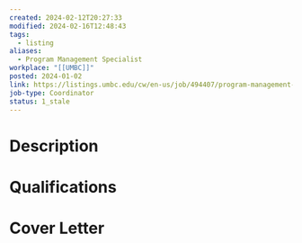 ```yaml
---
created: 2024-02-12T20:27:33
modified: 2024-02-16T12:48:43
tags:
  - listing
aliases:
  - Program Management Specialist
workplace: "[[UMBC]]"
posted: 2024-01-02
link: https://listings.umbc.edu/cw/en-us/job/494407/program-management-specialist
job-type: Coordinator
status: 1_stale
---
```

# Description

# Qualifications

# Cover Letter
